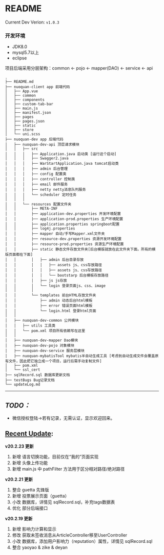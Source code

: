 README
======
Current Dev Verion: `v1.0.3`

### 开发环境
- JDK8.0
- mysql5.7以上
- eclipse

项目后端采用分层架构：common <- pojo <- mapper(DAO) <- service <- api
```
.
├── README.md  
├── nuoquan-client app 前端代码
│   ├── App.vue  
│   ├── common  
│   ├── components  
│   ├── custom-tab-bar  
│   ├── main.js  
│   ├── manifest.json  
│   ├── pages  
│   ├── pages.json  
│   ├── static  
│   ├── store  
│   └── uni.scss  
├── nuoquan-dev app 后端代码
│   ├── nuoquan-dev-api 顶层请求模块
│   │   ├── src
│   │   │   ├── Application.java 启动类 [运行这个启动]
│   │   │   ├── Swagger2.java
│   │   │   ├── WarStartApplication.java tomcat启动类
│   │   │   ├── admin 后台管理
│   │   │   ├── config 配置类
│   │   │   ├── controller 控制类
│   │   │   ├── email 邮件服务
│   │   │   ├── netty netty消息队列服务
│   │   │   └── scheduler 定时任务
│   │   │
│   │   └── resources 配置文件夹
│   │       ├── META-INF
│   │       ├── application-dev.properties 开发环境配置
│   │       ├── application-prod.properties 生产环境配置
│   │       ├── application.properties springboot配置
│   │       ├── log4j.properties
│   │       ├── mapper 自动/手写Mapper.xml文件夹
│   │       ├── resource-dev.properties 资源开发环境配置
│   │       ├── resource-prod.properties 资源生产环境配置
│   │       ├── static 静态文件存放文件夹[后台模版就放在此文件夹下面。所有的模版页面都在下面]
│   │       │   ├── admin 后台目录存放
│   │       │   │   ├── assets js、css存放路径
│   │       │   │   ├── assets js、css存放路径
│   │       │   │   └── bootstarp 后台模板存放路径
│   │       │   ├── js js存放
│   │       │   └── login 登录页面js、css、image
│   │       │
│   │       └── templates 前台HTML存放文件夹
│   │           ├── admin 动态后台html模板
│   │           ├── error 错误页面html模板
│   │           └── login.html 登录html页面
│   │
│   ├── nuoquan-dev-common 公共模块
│   │   ├── utils 工具类
│   │   └── pom.xml 项目所有依赖写在这里
│   │
│   ├── nuoquan-dev-mapper Dao模块
│   ├── nuoquan-dev-pojo 对象模块
│   ├── nuoquan-dev-service 服务层模块
│   ├── nuoquan-mybatisTool mybatis半自动生成工具 [考虑到自动生成文件会覆盖原有文件，因此把它独立成一个项目，运行后需手动复制文件]
│   ├── pom.xml  
│   └── ssl_cert  
├── sqlRecord.sql 数据库更新文档
├── testBugs Bug记录文档 
└── updateLog.md  
```
******
## *TODO：* ##
- 微信授权登陆->若有记录，无需认证，显示欢迎回来。

## [Recent Update](./updateLog.md): ##
**v20.2.23 更新**
1. 新增 语言切换功能，目前仅在“我的”页面实现
2. 新增 头像上传功能
3. 新增 main.js 中 pathFilter 方法用于区分相对路径/绝对路径

**v20.2.21 更新**
1. 整合 guetta 先锋版
2. 新增 投票展示页面（guetta）
3. 小改 数据库，详情见 sqlRecord.sql，补充tags数据表
4. 优化 部分后端接口

**v20.2.19 更新**
1. 新增 影响力计算和显示
2. 修改 获取未签收消息从ArticleController移至UserController
3. 小改 数据库，添加用户影响力（reputation）属性，详情见 sqlRecord.sql
4. 整合 yaoyao & zike & deyan
